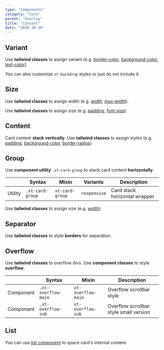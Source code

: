 ```yaml
---
type: "Components"
category: "Core"
parent: "Overlay"
title: "Content"
date: "2030-10-10"
---
```


## Variant

Use **tailwind classes** to assign variant (e.g. [border-color](https://tailwindcss.com/docs/border-color), [background-color](https://tailwindcss.com/docs/background-color), [text-color](https://tailwindcss.com/docs/text-color)).

You can also customize `xt-backdrop` styles or just do not include it.

<demo>
  <demovanilla src="vanilla/components/core/overlay/variant">
  </demovanilla>
</demo>

## Size

Use **tailwind classes** to assign width (e.g. [width](https://tailwindcss.com/docs/width), [max-width](https://tailwindcss.com/docs/max-width)).

Use **tailwind classes** to assign size (e.g. [padding](https://tailwindcss.com/docs/padding), [font-size](https://tailwindcss.com/docs/font-size)).

<demo>
  <demovanilla src="vanilla/components/core/overlay/size">
  </demovanilla>
</demo>

## Content

Card content **stack vertically**. Use **tailwind classes** to assign styles (e.g. [padding](https://tailwindcss.com/docs/padding), [background-color](https://tailwindcss.com/docs/background-color), [border-radius](https://tailwindcss.com/docs/border-radius)) 

<demo>
  <demovanilla src="vanilla/components/core/overlay/content">
  </demovanilla>
</demo>

## Group

Use **component utility** `.xt-card-group` to stack card content **horizontally**.

<div class="xt-overflow-sub overflow-y-hidden overflow-x-scroll my-4 xt-my-auto w-full">

|                      | Syntax                          | Mixin            | Variants               | Description                   |
| ----------------------- | ----------------------------------------- | -----------------------------| ----------------------------- | ----------------------------- |
| Utility                  | `.xt-card-group`       | `xt-card-group`                | `responsive`                | Card stack horizontal wrapper           |

</div>

Use **tailwind classes** to assign size (e.g. [width](https://tailwindcss.com/docs/width)).

<demo>
  <demovanilla src="vanilla/components/core/overlay/group">
  </demovanilla>
</demo>

## Separator

Use **tailwind classes** to style **borders** for separation.

<demo>
  <demovanilla src="vanilla/components/core/overlay/separator">
  </demovanilla>
</demo>

## Overflow

Use **tailwind classes** to overflow divs. Use **component classes** to style **overflow**.

<div class="xt-overflow-sub overflow-y-hidden overflow-x-scroll my-4 xt-my-auto w-full">

|               | Syntax                          | Mixin               | Description                   |
| ----------------------- | ----------------------------------------- | ----------------------------- | ----------------------------- |
| Component                  | `.xt-overflow-main`                     | `xt-overflow-main`                | Overflow scrollbar style            |
| Component                  | `.xt-overflow-sub`                     | `xt-overflow-sub`                | Overflow scrollbar style small version            |

</div>

<demo>
  <demovanilla src="vanilla/components/core/overlay/overflow-y">
  </demovanilla>
</demo>

## List

You can use [list component](/components/core/list) to space card's internal content.

<demo>
  <demovanilla src="vanilla/components/core/overlay/list">
  </demovanilla>
</demo>

